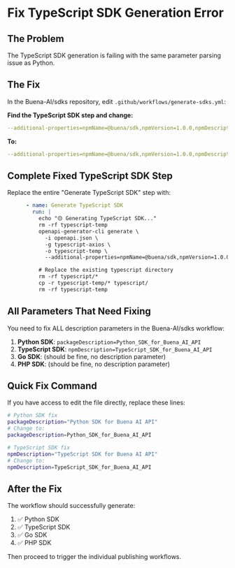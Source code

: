 # Fix TypeScript SDK Generation Error

## The Problem
The TypeScript SDK generation is failing with the same parameter parsing issue as Python.

## The Fix
In the Buena-AI/sdks repository, edit `.github/workflows/generate-sdks.yml`:

**Find the TypeScript SDK step and change:**
```yaml
--additional-properties=npmName=@buena/sdk,npmVersion=1.0.0,npmDescription="TypeScript SDK for Buena AI API",npmRepository=https://github.com/Buena-AI/sdks
```

**To:**
```yaml
--additional-properties=npmName=@buena/sdk,npmVersion=1.0.0,npmDescription=TypeScript_SDK_for_Buena_AI_API,npmRepository=https://github.com/Buena-AI/sdks
```

## Complete Fixed TypeScript SDK Step
Replace the entire "Generate TypeScript SDK" step with:

```yaml
      - name: Generate TypeScript SDK
        run: |
          echo "🟡 Generating TypeScript SDK..."
          rm -rf typescript-temp
          openapi-generator-cli generate \
            -i openapi.json \
            -g typescript-axios \
            -o typescript-temp \
            --additional-properties=npmName=@buena/sdk,npmVersion=1.0.0,npmDescription=TypeScript_SDK_for_Buena_AI_API,npmRepository=https://github.com/Buena-AI/sdks

          # Replace the existing typescript directory
          rm -rf typescript/*
          cp -r typescript-temp/* typescript/
          rm -rf typescript-temp
```

## All Parameters That Need Fixing

You need to fix ALL description parameters in the Buena-AI/sdks workflow:

1. **Python SDK**: `packageDescription=Python_SDK_for_Buena_AI_API`
2. **TypeScript SDK**: `npmDescription=TypeScript_SDK_for_Buena_AI_API`
3. **Go SDK**: (should be fine, no description parameter)
4. **PHP SDK**: (should be fine, no description parameter)

## Quick Fix Command

If you have access to edit the file directly, replace these lines:

```bash
# Python SDK fix
packageDescription="Python SDK for Buena AI API"
# Change to:
packageDescription=Python_SDK_for_Buena_AI_API

# TypeScript SDK fix  
npmDescription="TypeScript SDK for Buena AI API"
# Change to:
npmDescription=TypeScript_SDK_for_Buena_AI_API
```

## After the Fix

The workflow should successfully generate:
1. ✅ Python SDK 
2. ✅ TypeScript SDK
3. ✅ Go SDK
4. ✅ PHP SDK

Then proceed to trigger the individual publishing workflows.